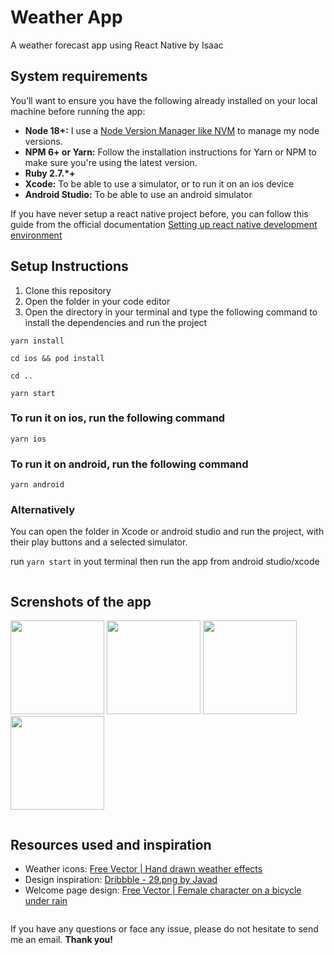 # Weather App

A weather forecast app using React Native by Isaac

## System requirements

You’ll want to ensure you have the following already installed on your local machine before running the app:

- **Node 18+:** I use a [Node Version Manager like NVM](https://github.com/nvm-sh/nvm) to manage my node versions.
- **NPM 6+ or Yarn:** Follow the installation instructions for Yarn or NPM to make sure you're using the latest version.
- **Ruby 2.7.\*+**
- **Xcode:** To be able to use a simulator, or to run it on an ios device
- **Android Studio:** To be able to use an android simulator

If you have never setup a react native project before, you can follow this guide from the official documentation [Setting up react native development environment](https://reactnative.dev/docs/environment-setup)

## Setup Instructions

1. Clone this repository
2. Open the folder in your code editor
3. Open the directory in your terminal and type the following command to install the dependencies and run the project

```
yarn install

cd ios && pod install

cd ..

yarn start
```

### To run it on ios, run the following command

```
yarn ios

```
### To run it on android, run the following command

```
yarn android

```

### Alternatively
You can open the folder in Xcode or android studio and run the project, with their play buttons and a selected simulator.

run ```yarn start``` in yout terminal then run the app from android studio/xcode

```
```

## Screnshots of the app

<img src="https://github.com/oluwajuwon/weather-app/assets/29441898/67c55408-7df8-4ca1-96a9-c9f732dc07f3" width="150">
<img src="https://github.com/oluwajuwon/weather-app/assets/29441898/15a608a5-d3df-48bf-86d0-9e7edfe5c441" width="150">
<img src="https://github.com/oluwajuwon/weather-app/assets/29441898/89df4e4e-a05a-4c76-82ae-b09754b4aea3" width="150">
<img src="https://github.com/oluwajuwon/weather-app/assets/29441898/65048270-a945-488d-b6d5-ed409607890a" width="150">

```
```
## Resources used and inspiration
- Weather icons: [Free Vector | Hand drawn weather effects](https://www.freepik.com/free-vector/hand-drawn-weather-effects_18895324.htm#query=weather%20icon%20set&position=13&from_view=search&track=ais)
- Design inspiration: [Dribbble - 29.png by Javad](https://dribbble.com/shots/19319195-Weather-Forecast-App-Dark-Mode/attachments/14464434?mode=media)
- Welcome page design: [Free Vector | Female character on a bicycle under rain](https://www.freepik.com/free-vector/female-character-bicycle-rain_17714673.htm#query=rainy&position=49&from_view=search&track=sph)

```
```
If you have any questions or face any issue, please do not hesitate to send me an email.
**Thank you!**
